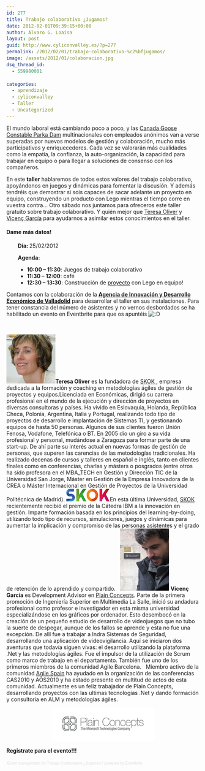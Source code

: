 ```yaml
---
id: 277
title: Trabajo colaborativo ¿Jugamos?
date: 2012-02-01T09:39:15+00:00
author: Alvaro G. Loaisa
layout: post
guid: http://www.cyliconvalley.es/?p=277
permalink: /2012/02/01/trabajo-colaborativo-%c2%bfjugamos/
image: /assets/2012/01/colaboracion.jpg
dsq_thread_id:
  - 559980001

categories:
  - aprendizaje
  - cyliconvalley
  - Taller
  - Uncategorized
---
```

<div>
  El mundo laboral está cambiando poco a poco, y las <a href="http://www.cgoosejacka.se/canada-goose-jackor-dam/canada-goose-constable-parka-dam.html">Canada Goose Constable Parka Dam</a> multinacionales con empleados anónimos van a verse superadas por nuevos modelos de gestión y colaboración, mucho más participativos y enriquecedores. Cada vez se valorarán más cualidades como la empatía, la confianza, la auto-organización, la capacidad para trabajar en equipo o para llegar a soluciones de consenso con los compañeros. </p> 
  
  <p>
    En este <strong>taller</strong> hablaremos de todos estos valores del trabajo colaborativo, apoyándonos en juegos y dinámicas para fomentar la discusión. Y además tendréis que demostrar si sois capaces de sacar adelante un proyecto en equipo, construyendo un producto con Lego mientras el tiempo corre en vuestra contra&#8230; Otro sábado nos juntamos para ofreceros este taller gratuito sobre trabajo colaborativo. Y quién mejor que <a title="Teresa Oliver" href="http://www.teresaoliver.com/about-me/" target="_blank">Teresa Oliver</a> y <a title="Vicenç García" href="http://geeks.ms/blogs/devnettips/" target="_blank">Vicenç García</a> para ayudarnos a asimilar estos conocimientos en el taller.
  </p>
  
  <h4>
    Dame más datos!
  </h4>
  
  <p style="padding-left: 30px;">
    <strong>Día: </strong>25/02/2012
  </p>
  
  <p style="padding-left: 30px;">
    <strong>Agenda:</strong>
  </p>
  
  <div style="padding-left: 30px;">
    <ul>
      <li>
        <strong>10:00 &#8211; 11:30</strong>: Juegos de trabajo colaborativo
      </li>
      <li>
        <strong>11:30 &#8211; 12:00</strong>: café
      </li>
      <li>
        <strong>12:30 &#8211; 13:30</strong>: Construcción de <a href="http://www.equipetech.com/">proyecto</a> con Lego en equipo!
      </li>
    </ul>
  </div>
</div>

<div>
  Contamos con la colaboración de la <strong><a href="http://www.valladolidadelante.es/lang/agencia/?refbol=agencia&refsec=agencia_donde-estamos" target="_blank">Agencia de Innovación y Desarrollo Económico de Valladolid</a></strong> para desarrollar el taller en sus instalaciones. Para tener constancia del número de asistentes y no vernos desbordados se ha habilitado un evento en Eventbrite para que os apuntéis <img src="http://www.cyliconvalley.es/wp-includes/images/smilies/icon_biggrin.gif" alt=":D" class="wp-smiley" />
</div>

&nbsp;

<div>
  <img class="alignright" title="Teresa Oliver" src="/assets/2012/01/teresa.jpg" alt="Teresa Oliver" width="128" height="128" /><strong>Teresa Oliver</strong> es la fundadora de <a title="SKOK" href="http://www.skok.es/" target="_blank">SKOK </a>, empresa dedicada a la formación y coaching en metodologías ágiles de gestión de proyectos y equipos.Licenciada en Económicas, dirigió su carrera profesional en el mundo de la ejecución y dirección de proyectos en diversas consultoras y países. Ha vivido en Eslovaquia, Holanda, República Checa, Polonia, Argentina, Italia y Portugal, realizando todo tipo de proyectos de desarrollo e implantación de Sistemas TI, y gestionando equipos de hasta 50 personas. Algunos de sus clientes fueron Unión Fenosa, Vodafone, Telefónica o BT. En 2005 dio un giro a su vida profesional y personal, mudándose a Zaragoza para formar parte de una start-up. De ahí parte su interés actual en nuevas formas de gestión de personas, que superen las carencias de las metodologías tradicionales. Ha realizado decenas de cursos y talleres en español e inglés, tanto en clientes finales como en conferencias, charlas y másters o posgrados (entre otros ha sido profesora en el MBA_TECH en Gestión y Dirección TIC de la Universidad San Jorge, Máster en Gestión de la Empresa Innovadora de la CREA o Máster Internacional en Gestión de Proyectos de la Universidad Politécnica de Madrid). <img class="alignleft size-full wp-image-323" title="logoskokreducido" src="/assets/2012/01/logoskokreducido.png" alt="" width="114" height="33" />En esta última Universidad, <a title="SKOK" href="http://www.skok.es/" target="_blank">SKOK </a>recientemente recibió el premio de la Cátedra IBM a la innovación en gestión. Imparte formación basada en los principios del learning-by-doing, utilizando todo tipo de recursos, simulaciones, juegos y dinámicas para aumentar la implicación y compromiso de las personas asistentes y el grado de retención de lo aprendido y compartido.   <img class="alignleft size-full wp-image-300" title="vincen" src="/assets/2012/01/vincen.jpg" alt="" width="128" height="162" /> <strong>Vicenç García</strong> es Development Advisor en <a title="Plain Concepts" href="http://www.plainconcepts.com/" target="_blank">Plain Concepts</a>. Parte de la primera promoción de Ingeniería Superior en Multimedia La Salle, inició su andadura profesional como profesor e investigador en esta misma universidad especializándose en los gráficos por ordenador. Esto desembocó en la creación de un pequeño estudio de desarrollo de videojuegos que no tubo la suerte de despegar, aunque de los fallos se aprende y esta no fue una excepción. De allí fue a trabajar a Indra Sistemas de Seguridad, desarrollando una aplicación de videovigilancia. Aquí se iniciaron dos aventuras que todavía siguen vivas: el desarrollo utilizando la plataforma .Net y las metodologías ágiles. Fue el impulsor de la utilización de Scrum como marco de trabajo en el departamento. También fue uno de los primeros miembros de la comunidad Agile Barcelona.   Miembro activo de la comunidad <a href="http://www.agile-spain.com/" target="_blank">Agile Spain</a> ha ayudado en la organización de las conferencias CAS2010 y AOS2010 y ha estado presente en multitud de actos de esta comunidad. Actualmente es un feliz trabajador de Plain Concepts, desarrollando proyectos con las ultimas tecnologías .Net y dando formación y consultoría en ALM y metodologías ágiles.</p> 
  
  <p style="text-align: center;">
    <a href="http://www.plainconcepts.com/"><img title="pclogowhitereducido" src="/assets/2012/02/pclogowhitereducido.png" alt="" width="269" height="86" /></a>
  </p>
</div>

**Registrate para el evento!!!**

<div style="width: 100%; text-align: left;">
  </p> 
  
  <div style="font-family: Helvetica, Arial; font-size: 10px; padding: 5px 0 5px; margin: 2px; width: 100%; text-align: left;">
    <a style="color: #ddd; text-decoration: none;" href="http://www.eventbrite.com/r/etckt" target="_blank">Event management</a><span style="color: #ddd;"> for </span><a style="color: #ddd; text-decoration: none;" href="http://trabajocolaborativo.eventbrite.com?ref=etckt" target="_blank">Trabajo Colaborativo ¿Jugamos?</a><span style="color: #ddd;"> powered by </span><a style="color: #ddd; text-decoration: none;" href="http://www.eventbrite.com?ref=etckt" target="_blank">Eventbrite</a>
  </div>
</div>